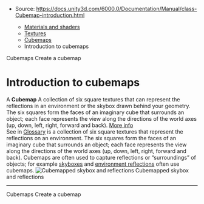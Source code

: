 * Source: https://docs.unity3d.com/6000.0/Documentation/Manual/class-Cubemap-introduction.html

  * [Materials and shaders](https://docs.unity3d.com/6000.0/Documentation/Manual/materials-and-shaders.html)
  * [Textures](https://docs.unity3d.com/6000.0/Documentation/Manual/Textures-landing.html)
  * [Cubemaps](https://docs.unity3d.com/6000.0/Documentation/Manual/class-Cubemap-landing.html)
  * Introduction to cubemaps


[](https://docs.unity3d.com/6000.0/Documentation/Manual/class-Cubemap-landing.html)
Cubemaps
[](https://docs.unity3d.com/6000.0/Documentation/Manual/class-Cubemap-create.html)
Create a cubemap
# Introduction to cubemaps
A **Cubemap** A collection of six square textures that can represent the reflections in an environment or the skybox drawn behind your geometry. The six squares form the faces of an imaginary cube that surrounds an object; each face represents the view along the directions of the world axes (up, down, left, right, forward and back). [More info](https://docs.unity3d.com/6000.0/Documentation/Manual/class-Cubemap-landing.html)  
See in [Glossary](https://docs.unity3d.com/6000.0/Documentation/Manual/Glossary.html#Cubemap) is a collection of six square textures that represent the reflections on an environment. The six squares form the faces of an imaginary cube that surrounds an object; each face represents the view along the directions of the world axes (up, down, left, right, forward and back).
Cubemaps are often used to capture reflections or “surroundings” of objects; for example [skyboxes](https://docs.unity3d.com/6000.0/Documentation/Manual/sky-landing.html) and [environment reflections](https://docs.unity3d.com/6000.0/Documentation/Manual/class-ReflectionProbe.html) often use cubemaps.
![Cubemapped skybox and reflections](https://docs.unity3d.com/6000.0/Documentation/uploads/Main/CubeMapExample.jpg) Cubemapped skybox and reflections
* * *
[](https://docs.unity3d.com/6000.0/Documentation/Manual/class-Cubemap-landing.html)
Cubemaps
[](https://docs.unity3d.com/6000.0/Documentation/Manual/class-Cubemap-create.html)
Create a cubemap

